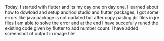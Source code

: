 Today, I started with flutter and its my day one on day one, I learned about how to dowload and setup andriod studio and flutter packages,
I got some errors like java package is not updated but after copy pasting jbr files in jre files I am able to solve the error and at the end I have succefully runed the 
existing code given by flutter to add number count.
I have added screenshot of output in image file!
